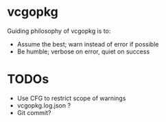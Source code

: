 # vcgopkg

Guiding philosophy of vcgopkg is to:
* Assume the best; warn instead of error if possible
* Be humble; verbose on error, quiet on success

# TODOs

* Use CFG to restrict scope of warnings
* vcgopkg.log.json ?
* Git commit?

